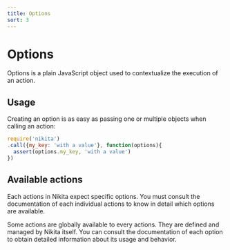 ```yaml
---
title: Options
sort: 3
---
```


# Options

Options is a plain JavaScript object used to contextualize the execution of an action.

## Usage

Creating an option is as easy as passing one or multiple objects when calling an action:

```js
require('nikita')
.call({my_key: 'with a value'}, function(options){
  assert(options.my_key, 'with a value')
})
```

## Available actions

Each actions in Nikita expect specific options. You must consult the documentation of each individual actions to know in detail which options are available.

Some actions are globally available to every actions. They are defined and managed by Nikita itself. You can consult the documentation of each option to obtain detailed information about its usage and behavior.
